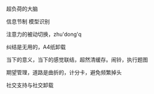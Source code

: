 超负荷的大脑

信息节制 模型识别

注意力的被动切换，zhu'dong'q

纠结是无用的，A4纸卸载

当下的意义，当下的感觉联结，超然清缓存。闹铃，执行题图

期望管理，道路是曲折的，计分卡，避免频繁掉头

社交支持与社交卸载